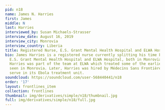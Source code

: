 ```yaml
---
pid: n18
name: James N. Harries
first: James
middle: N
last: Harries
interviewed_by: Susan Michaels-Strasser
interview_date: August 16, 2019
interview_city: Monrovia
interview_country: Liberia
title: Registered Nurse, E.S. Grant Mental Health Hospital and ELWA Hospital
bio: James Harries is a registered nurse currently splitting his time between the
  E.S. Grant Mental Health Hospital and ELWA Hospital, both in Monrovia, Liberia.
  Harries was part of the team at ELWA which treated some of the earliest Ebola patients
  seen in Monrovia. Later, Harries was hired by Médecins Sans Frontières Belgium to
  serve in its Ebola treatment unit.
soundcloud: https://soundcloud.com/user-568440441/n18
order: '17'
layout: frontlines_item
collection: frontlines
thumbnail: img/derivatives/simple/n18/thumbnail.jpg
full: img/derivatives/simple/n18/full.jpg
---
```

